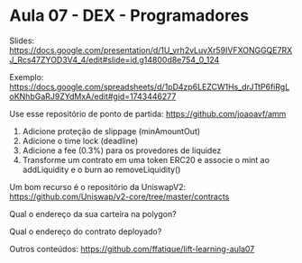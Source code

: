 # Aula 07 - DEX - Programadores

Slides: https://docs.google.com/presentation/d/1U_vrh2vLuvXr59IVFXONGGQE7RXJ_Rcs47ZYOD3V4_4/edit#slide=id.g14800d8e754_0_124

Exemplo: https://docs.google.com/spreadsheets/d/1pD4zp6LEZCW1Hs_drJTtP6fiRgLoKNhbGaRJ9ZYdMxA/edit#gid=1743446277


Use esse repositório de ponto de partida: https://github.com/joaoavf/amm

1. Adicione proteção de slippage (minAmountOut)
2. Adicione o time lock (deadline)
3. Adicione a fee (0.3%) para os provedores de liquidez
4. Transforme um contrato em uma token ERC20 e associe o mint ao addLiquidity e o burn ao removeLiquidity()

Um bom recurso é o repositório da UniswapV2: https://github.com/Uniswap/v2-core/tree/master/contracts 

Qual o endereço da sua carteira na polygon?

Qual o endereço do contrato deployado? 


Outros conteúdos: https://github.com/ffatique/lift-learning-aula07
